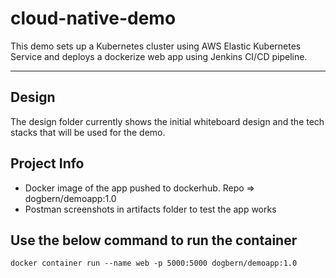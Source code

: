 # cloud-native-demo
This demo sets up a Kubernetes cluster using AWS Elastic Kubernetes Service and deploys a dockerize web app using Jenkins CI/CD pipeline.

---
## Design
The design folder currently shows the initial whiteboard design and the tech stacks that will be used for the demo. 

## Project Info
- Docker image of the app pushed to dockerhub. Repo => dogbern/demoapp:1.0
- Postman screenshots in artifacts folder to test the app works

## Use the below command to run the container
```
docker container run --name web -p 5000:5000 dogbern/demoapp:1.0
```








